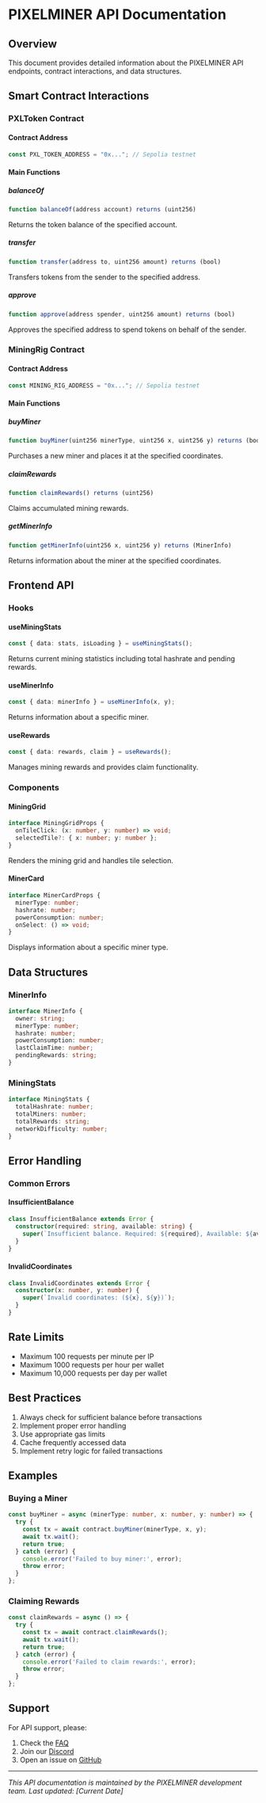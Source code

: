 # PIXELMINER API Documentation

## Overview

This document provides detailed information about the PIXELMINER API endpoints, contract interactions, and data structures.

## Smart Contract Interactions

### PXLToken Contract

#### Contract Address
```typescript
const PXL_TOKEN_ADDRESS = "0x..."; // Sepolia testnet
```

#### Main Functions

##### balanceOf
```typescript
function balanceOf(address account) returns (uint256)
```
Returns the token balance of the specified account.

##### transfer
```typescript
function transfer(address to, uint256 amount) returns (bool)
```
Transfers tokens from the sender to the specified address.

##### approve
```typescript
function approve(address spender, uint256 amount) returns (bool)
```
Approves the specified address to spend tokens on behalf of the sender.

### MiningRig Contract

#### Contract Address
```typescript
const MINING_RIG_ADDRESS = "0x..."; // Sepolia testnet
```

#### Main Functions

##### buyMiner
```typescript
function buyMiner(uint256 minerType, uint256 x, uint256 y) returns (bool)
```
Purchases a new miner and places it at the specified coordinates.

##### claimRewards
```typescript
function claimRewards() returns (uint256)
```
Claims accumulated mining rewards.

##### getMinerInfo
```typescript
function getMinerInfo(uint256 x, uint256 y) returns (MinerInfo)
```
Returns information about the miner at the specified coordinates.

## Frontend API

### Hooks

#### useMiningStats
```typescript
const { data: stats, isLoading } = useMiningStats();
```
Returns current mining statistics including total hashrate and pending rewards.

#### useMinerInfo
```typescript
const { data: minerInfo } = useMinerInfo(x, y);
```
Returns information about a specific miner.

#### useRewards
```typescript
const { data: rewards, claim } = useRewards();
```
Manages mining rewards and provides claim functionality.

### Components

#### MiningGrid
```typescript
interface MiningGridProps {
  onTileClick: (x: number, y: number) => void;
  selectedTile?: { x: number; y: number };
}
```
Renders the mining grid and handles tile selection.

#### MinerCard
```typescript
interface MinerCardProps {
  minerType: number;
  hashrate: number;
  powerConsumption: number;
  onSelect: () => void;
}
```
Displays information about a specific miner type.

## Data Structures

### MinerInfo
```typescript
interface MinerInfo {
  owner: string;
  minerType: number;
  hashrate: number;
  powerConsumption: number;
  lastClaimTime: number;
  pendingRewards: string;
}
```

### MiningStats
```typescript
interface MiningStats {
  totalHashrate: number;
  totalMiners: number;
  totalRewards: string;
  networkDifficulty: number;
}
```

## Error Handling

### Common Errors

#### InsufficientBalance
```typescript
class InsufficientBalance extends Error {
  constructor(required: string, available: string) {
    super(`Insufficient balance. Required: ${required}, Available: ${available}`);
  }
}
```

#### InvalidCoordinates
```typescript
class InvalidCoordinates extends Error {
  constructor(x: number, y: number) {
    super(`Invalid coordinates: (${x}, ${y})`);
  }
}
```

## Rate Limits

- Maximum 100 requests per minute per IP
- Maximum 1000 requests per hour per wallet
- Maximum 10,000 requests per day per wallet

## Best Practices

1. Always check for sufficient balance before transactions
2. Implement proper error handling
3. Use appropriate gas limits
4. Cache frequently accessed data
5. Implement retry logic for failed transactions

## Examples

### Buying a Miner
```typescript
const buyMiner = async (minerType: number, x: number, y: number) => {
  try {
    const tx = await contract.buyMiner(minerType, x, y);
    await tx.wait();
    return true;
  } catch (error) {
    console.error('Failed to buy miner:', error);
    throw error;
  }
};
```

### Claiming Rewards
```typescript
const claimRewards = async () => {
  try {
    const tx = await contract.claimRewards();
    await tx.wait();
    return true;
  } catch (error) {
    console.error('Failed to claim rewards:', error);
    throw error;
  }
};
```

## Support

For API support, please:
1. Check the [FAQ](https://docs.pixelminer.org/faq)
2. Join our [Discord](https://discord.gg/pixelminer)
3. Open an issue on [GitHub](https://github.com/posgame3/web3miner)

---

*This API documentation is maintained by the PIXELMINER development team. Last updated: [Current Date]* 